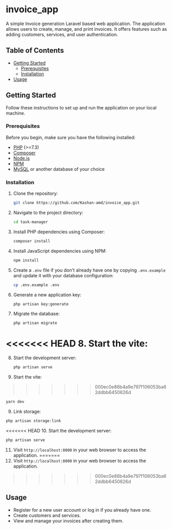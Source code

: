 # invoice_app
A simple Invoice generation Laravel based web application. The application allows users to create, manage, and print invoices. It offers features such as adding customers, services, and user authentication.

## Table of Contents

- [Getting Started](#getting-started)
  - [Prerequisites](#prerequisites)
  - [Installation](#installation)
- [Usage](#usage)

## Getting Started

Follow these instructions to set up and run the application on your local machine.

### Prerequisites

Before you begin, make sure you have the following installed:

- [PHP](https://www.php.net/) (>=7.3)
- [Composer](https://getcomposer.org/)
- [Node.js](https://nodejs.org/)
- [NPM](https://www.npmjs.com/)
- [MySQL](https://www.mysql.com/) or another database of your choice

### Installation

1. Clone the repository:

   ```bash
   git clone https://github.com/Kashan-amd/invoice_app.git
   ```

2. Navigate to the project directory:

   ```bash
   cd task-manager
   ```

3. Install PHP dependencies using Composer:

   ```bash
   composer install
   ```

4. Install JavaScript dependencies using NPM:

   ```bash
   npm install
   ```

5. Create a `.env` file if you don't already have one by copying `.env.example` and update it with your database configuration:

   ```bash
   cp .env.example .env
   ```

6. Generate a new application key:

   ```bash
   php artisan key:generate
   ```

7. Migrate the database:

   ```bash
   php artisan migrate
   ```

<<<<<<< HEAD
8. Start the vite:
=======
8. Start the development server:

   ```bash
   php artisan serve
   ```

9. Start the vite:
>>>>>>> 000ec0e86b4a9e797f106053ba62ddbb6450826d

```bash
yarn dev
```

9. Link storage:

```bash
php artisan storage:link
```

<<<<<<< HEAD
10. Start the development server:

   ```bash
   php artisan serve
   ```

11. Visit `http://localhost:8000` in your web browser to access the application.
=======
9. Visit `http://localhost:8000` in your web browser to access the application.
>>>>>>> 000ec0e86b4a9e797f106053ba62ddbb6450826d

## Usage

- Register for a new user account or log in if you already have one.
- Create customers and services.
- View and manage your invoices after creating them.
